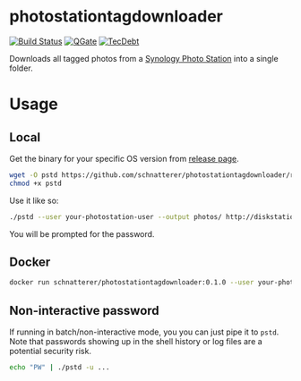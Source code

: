 # photostationtagdownloader

[![Build Status](https://travis-ci.org/schnatterer/photostationtagdownloader.svg?branch=master)](https://travis-ci.org/schnatterer/photostationtagdownloader)
[![QGate](https://sonarcloud.io/api/project_badges/measure?project=info.schnatterer.photostationtagdownloader&metric=alert_status)](https://sonarcloud.io/dashboard?id=info.schnatterer.photostationtagdownloader)
[![TecDebt](https://sonarcloud.io/api/project_badges/measure?project=info.schnatterer.photostationtagdownloader&metric=sqale_index)](https://sonarcloud.io/dashboard?id=info.schnatterer.photostationtagdownloader)

Downloads all tagged photos from a [Synology Photo Station](https://www.synology.com/dsm/feature/photo_station) into a single folder.

# Usage

## Local

Get the binary for your specific OS version from [release page](https://github.com/schnatterer/photostationtagdownloader/releases).

```bash
wget -O pstd https://github.com/schnatterer/photostationtagdownloader/releases/download/0.1.0/pstd-linux-x64`
chmod +x pstd
```

Use it like so:

```bash
./pstd --user your-photostation-user --output photos/ http://diskstation`
```

You will be prompted for the password.

## Docker

```bash
docker run schnatterer/photostationtagdownloader:0.1.0 --user your-photostation-user --output photos/ http://diskstation
```

## Non-interactive password

If running in batch/non-interactive mode, you you can just pipe it to `pstd`.
Note that passwords showing up in the shell history or log files are a potential security risk.

```bash
echo "PW" | ./pstd -u ...
```
 